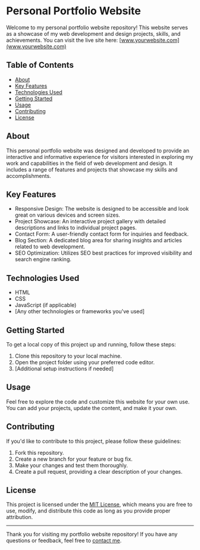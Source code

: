 # Personal Portfolio Website

Welcome to my personal portfolio website repository! This website serves as a showcase of my web development and design projects, skills, and achievements. You can visit the live site here: [www.yourwebsite.com](www.yourwebsite.com)

## Table of Contents
- [About](#about)
- [Key Features](#key-features)
- [Technologies Used](#technologies-used)
- [Getting Started](#getting-started)
- [Usage](#usage)
- [Contributing](#contributing)
- [License](#license)

## About

This personal portfolio website was designed and developed to provide an interactive and informative experience for visitors interested in exploring my work and capabilities in the field of web development and design. It includes a range of features and projects that showcase my skills and accomplishments.

## Key Features

- Responsive Design: The website is designed to be accessible and look great on various devices and screen sizes.
- Project Showcase: An interactive project gallery with detailed descriptions and links to individual project pages.
- Contact Form: A user-friendly contact form for inquiries and feedback.
- Blog Section: A dedicated blog area for sharing insights and articles related to web development.
- SEO Optimization: Utilizes SEO best practices for improved visibility and search engine ranking.

## Technologies Used

- HTML
- CSS
- JavaScript (if applicable)
- [Any other technologies or frameworks you've used]

## Getting Started

To get a local copy of this project up and running, follow these steps:

1. Clone this repository to your local machine.
2. Open the project folder using your preferred code editor.
3. [Additional setup instructions if needed]

## Usage

Feel free to explore the code and customize this website for your own use. You can add your projects, update the content, and make it your own.

## Contributing

If you'd like to contribute to this project, please follow these guidelines:

1. Fork this repository.
2. Create a new branch for your feature or bug fix.
3. Make your changes and test them thoroughly.
4. Create a pull request, providing a clear description of your changes.

## License

This project is licensed under the [MIT License](LICENSE), which means you are free to use, modify, and distribute this code as long as you provide proper attribution.

---

Thank you for visiting my portfolio website repository! If you have any questions or feedback, feel free to [contact me](mailto:your.email@example.com).
